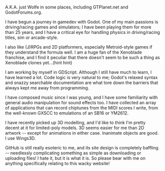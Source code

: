 A.K.A. just Wolfe in some places, including GTPlanet.net and GodotForums.org.

I have begun a journey in gamedev with Godot. One of my main passions is driving/racing games and simulators; I have been playing them for more than 25 years,
and I have a critical eye for handling physics in driving/racing titles, sim or arcade-style.

I also like (J)RPGs and 2D platformers, especially
Metroid-style games if they understand the formula well. I am a huge fan of the Xenoblade franchise, and I find it peculiar that there doesn't seem to be
such a thing as Xenoblade clones yet...(hint hint)

I am working by myself in GDScript. Although I still have much to learn, I have learned a lot. Code logic is very natural to me;
Godot's relaxed syntax and snazzy searchable documentation are what tore down the barriers that always kept me away from programming.

I have composed music since I was young, and I have some familiarity with general audio manipulation for sound effects too. I have collected an array of
applications that can record chiptunes from the MIDI scores I write, from the well-known GXSCC to emulations of an SB16 or YM2612.

I have recently picked up 3D modelling, and I'd like to think I'm pretty decent at it for limited-poly models. 3D seems easier for me than
2D artwork -- except for animations in either case. Inanimate objects are good. I use Wings3D.

GitHub is still really esoteric to me, and its site design is completely baffling -- needlessly complicating something as simple as downloading or uploading files! I hate it, but it is what it is. So please bear with me on anything specifically relating to this wacky website!
